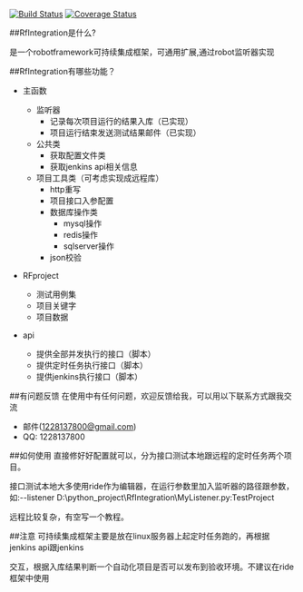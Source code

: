 [![Build Status](https://travis-ci.org/firefoxwang/RfIntegration.svg?branch=master)](https://travis-ci.org/firefoxwang/RfIntegration)
[![Coverage Status](https://coveralls.io/repos/github/firefoxwang/RfIntegration/badge.svg?branch=master)](https://coveralls.io/github/firefoxwang/RfIntegration?branch=master)

##RfIntegration是什么?

是一个robotframework可持续集成框架，可通用扩展,通过robot监听器实现

##RfIntegration有哪些功能？

* 主函数
    * 监听器
        * 记录每次项目运行的结果入库（已实现）
        * 项目运行结束发送测试结果邮件（已实现）
    * 公共类
       * 获取配置文件类
       * 获取jenkins api相关信息
    * 项目工具类（可考虑实现成远程库）
        * http重写
        * 项目接口入参配置
        * 数据库操作类
            * mysql操作
            * redis操作
            * sqlserver操作
        * json校验
* RFproject
	* 测试用例集
	* 项目关键字
	* 项目数据

* api
	* 提供全部并发执行的接口（脚本）
	* 提供定时任务执行接口（脚本）
	* 提供jenkins执行接口（脚本）

##有问题反馈
在使用中有任何问题，欢迎反馈给我，可以用以下联系方式跟我交流

* 邮件(1228137800@gmail.com)
* QQ: 1228137800


##如何使用
直接修好好配置就可以，分为接口测试本地跟远程的定时任务两个项目。

接口测试本地大多使用ride作为编辑器，在运行参数里加入监听器的路径跟参数，如:--listener D:\python_project\RfIntegration\MyListener.py:TestProject

远程比较复杂，有空写一个教程。

##注意
可持续集成框架主要是放在linux服务器上起定时任务跑的，再根据jenkins api跟jenkins

交互，根据入库结果判断一个自动化项目是否可以发布到验收环境。不建议在ride框架中使用

